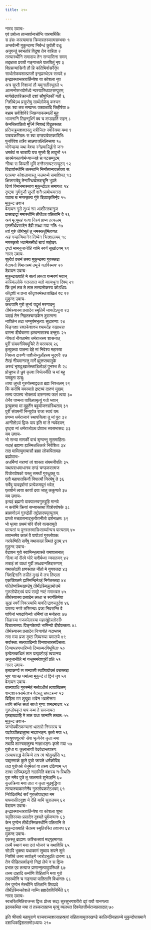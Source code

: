 ```yaml
---
title: २१०

---
```

नारद उवाच-  
एवं प्रबोध्य तान्सर्वान्वचोभिः पारमार्थिकैः  
स हंसः कारयामास क्रियास्तस्यात्मसम्भवाः १  
अन्तर्वत्नी मुकुन्दस्य निर्बन्धं कुर्वती वधूः  
अनुगन्तुं स्वभर्तारं विदुषा तेन वारिता २  
तस्यास्थीनि समादाय तेन सन्यासिना समम्  
तद्भ्राता प्रययौ गङ्गाजले पातयितुं नृप ३  
विप्रसन्यासिनौ तौ हि कतिभिर्वासरैर्नृप  
सार्थलोकवशात्प्राप्तौ इन्द्रप्रस्थेऽत्र सत्पदे ४  
इन्द्रप्रस्थान्तरावर्तिन्येषा या कोशला नृप  
अत्र सुप्तौ निशायां तौ यमुनातीरभूतले ५  
आत्मनोरुभयोर्मध्ये न्यस्यास्थिपटसम्पुटम्  
मार्गखेदपरिक्रान्तौ दशां सौषुप्तिकीं गतौ ६  
निशीथेऽथ प्रसुप्तेषु सार्थलोकेषु कश्चन  
एकः श्वा तत्र सम्प्राप्तः पक्वान्नादि जिहीर्षया ७  
बभ्राम सर्वशिविरे जिघ्रन्पाकस्थलीं मुहुः  
भाजनानि लिहन्मूर्ध्नि क्व च दण्डाहतिं सहन् ८  
केनचित्ताडितो मूर्ध्नि निशब्दं विद्रुतस्ततः  
प्रतिचक्रुमशक्तस्तु स्त्रीजितः स्वस्त्रिया यथा ९  
यत्रावकण्डितः स श्वा दण्डग्रावेष्टकादिभिः  
पुनर्विवेश तत्रैव सान्नपात्रलिलिप्सया १०  
भोगेच्छया यथा वेश्या स्नेहवान्निर्द्धनो जनः  
भ्रमन्नेवं स चात्रापि यत्र सुप्तौ हि तावुभौ ११  
सारमेयस्तयोर्मध्याज्जह्रे स पटसम्पुटम्  
नीत्वा स कियतीं भूमिं दन्तैस्तत्पटसम्पुटम् १२  
विदार्यास्थीनि तत्स्थानि निर्मांसान्यवलोक्य सः  
एतस्याः कोशलायास्तु जलमध्ये समाक्षिपत् १३  
क्षिप्तमात्रेषु तेनास्थिष्वेतदम्बुनि भूपते  
दिव्यं विमानमास्थाय मुकुन्दोऽत्र समागतः १४  
दृष्ट्वा गुर्वनुजौ सुप्तौ शनैः प्राबोधयत्तदा  
उवाच च नमस्कृत्य गुंरुं दिव्याकृतिर्नृप १५  
मुकुन्द उवाच  
वेदायन गुरो तुभ्यं नम आशीस्तवानुज  
प्रासादाद्वां ममास्थीनि तीर्थेऽत्र पतितानि वै १६  
अयं मृत्युमहं गत्वा निरयं प्राप्य तत्फलम्  
एतत्तीर्थप्रसादेन दैवी लब्धा मया गतिः १७  
त्वां गुरुं तीर्थभूतं तु नमस्कर्तुमिहागतः  
अहं गच्छन्विमानेन दिव्येन त्रिदशालयम् १८  
नमस्कृतो भवानेतत्तीर्थ चायं सहोदरः  
दृष्टो मामनुजानीहि यामि स्वर्गं सुखोदयम् १९  
नारद उवाच-  
श्रुत्वैवं वचनं तस्य मुकुन्दस्य गुरुस्तदा  
वेदायनो विमानस्थं तमूचे गतविस्मयः २०  
देवायन उवाच-  
मुकुन्दाख्याहि मे सत्यं लब्ध्वा यन्मरणं भवान्  
कस्मिंल्लोके गतस्तात यतो यात्यधुना दिवम् २१  
किं वृत्तं तत्र ते तात तस्यलोकस्य कोऽधिपः  
कीदृशी च प्रजा कीदृक्धर्मस्तत्राखिलं वद २२  
मुकुन्द उवाच-  
कथयामि गुरो तुभ्यं यद्वृत्तं मरणादनु  
तीर्थस्यास्य प्रसादेन स्मृतिर्मे जायतेऽधुना २३  
यदाहं तेन निहतश्चण्डकेन दुरात्मना  
नापितेन तदा जग्मुर्यमभृत्याः सुदारुणाः २४  
पिङ्गाक्षा रक्तकेशाश्च श्यामदेह नखाधराः  
वामना दीर्घचरणा ह्रस्वनासाश्च दन्तुराः २५  
नीयतां नीयतामेष धर्मराजस्य शासनात्  
पुरीं संयमनीमेवमूचिरे ते परस्परम् २६  
इत्युक्त्वा यातना देहे मां निवेश्य महारुषा  
निबध्य दारुणैः पाशैर्जघ्नुर्लोहस्य मुद्गरैः २७  
तैरहं नीयमानस्तु मार्गे ह्युत्तप्तवालुके  
अरुदं भृशदुःखार्तस्ताडितोऽहं पुनश्च तैः २८  
प्रोचुश्च ते ध्रुवं कृत्वा निर्भर्त्स्येति च मां बहु  
यमदूता ऊचुः  
त्वया लुप्तो गुरुर्यस्माद्वदता ब्रह्म निश्चलम् २९  
किं करोषि यमस्याग्रे द्रष्टव्यं दारुणं मुखम्  
तस्य पापस्य भोक्तव्यं दारुणस्य फलं त्वया ३०  
तेनैव पाप्मना पापिन्नपमृत्युं गतो भवान्  
इत्युक्त्वा मां मुहूर्तेन बहुयोजनसंस्थिताम् ३१  
पुरीं संयमनीं निन्युर्यत्र राजा स्वयं यमः  
प्रणम्य धर्मराजानं स्थापयित्वा तु मां पुरः ३२  
आनीतोऽयं द्विजः पाप इति मां ते न्यवेदयन्  
दृष्ट्वा मां धर्मराजोऽथ प्रोवाच स्वसभासदः ३३  
यम उवाच-  
भो सभ्या मामकीं वाचं शृण्वन्तु सुसमाहिताः  
यदाहं ब्रह्मणा ह्यस्मिन्नधिकारे निवेशितः ३४  
तदा मामित्युवाचासौ ब्रह्मा लोकपितामहः  
ब्रह्मोवाच-  
अधर्मिणां नराणां त्वं शास्ता संयमनीपतिः ३५  
यथापराधमाधत्स्व दण्डं चण्डकरात्मज  
पित्रोरपोषको यस्तु समर्थो गुरुध्रुक्तु यः  
एतौ महापातकिनौ निपात्यौ निरयेषु ते ३६  
सर्वेषु यावद्वर्षाणां प्रत्येकमयुतं भवेत्  
एतयोर्न त्वया कार्या दया जातु ककुप्पते ३७  
यम उवाच-  
इत्यहं ब्रह्मणो वाक्यात्स्वगुरुद्रुहि मानवे  
न करोमि क्रियां सभ्यास्तथा पित्रोरपोषके ३८  
ब्राह्मणोऽयं गुरुद्रोही तद्द्रोहादपमृत्युताम्  
प्राप्तो मच्छासनाद्भृत्यैरानीतो दर्शनाक्षमः ३९  
भो भृत्याः प्रथमं घोरे रौरवे वत्सरायुते  
पात्यतां च पुनस्तस्मान्निःसार्य्यान्यत्र पात्यताम् ४०  
तावन्तमेव कालं वै पापोऽयं गुरुलोपकः  
नरकेष्विति सर्वेषु यथाकालं स्थितं द्रुतम् ४१  
मुकुन्द उवाच-  
वेदायन गुरो स्वामिन्भृत्यास्ते यमशासनात्  
नीत्वा मां रौरवे घोरे पाशैर्बध्वा न्यपातयन् ४२  
तत्राहं तां व्यथां गुर्वी लब्धवानतिदारुणाम्  
यथाकोऽपि क्षणस्तात नीतो मे युगवत्तदा ४३  
त्रिंशद्दिनानि तन्नीतं दुःखं मे तत्र तिष्ठता  
एकत्रिंशतमे ह्यस्मिन्दिनेऽहं निर्गतस्तदा ४४  
पतितेष्वस्थिखण्डेषु तीर्थेऽस्मिन्नुतमोत्तमे  
गुरुलोपोद्भवं पापं सद्यो नष्टं ममाभवत ४५  
तीर्थस्यास्य प्रसादेन लब्धा च स्वर्गतिर्मया  
सुखं स्वर्गे निवत्स्यामि यावदिन्द्राश्चतुर्दश ४६  
यमस्य नगरे तस्मिन्याः प्रजा निवसन्ति वै  
पापिनां भयदायिन्यो धर्मिणां ता मनोहराः ४७  
सिंहास्या गजकोलास्या महादंष्ट्रोन्नतोदरीः  
बिडालास्याः पिङ्गकेश्यो भामिन्यो दीर्घपत्कराः ४८  
तीर्थस्यास्य प्रसादेन निःपापोहं यदाभवम्  
तदा मया प्रजा दृष्टा दिव्यरूपा यमालये ४९  
सर्वास्ताः सत्यवादिन्यो विनयाचारसञ्चिताः  
दिव्याभरणधारिण्यो दिव्याम्बरविभूषिताः ५०  
इत्येतत्कथितं तात यत्पृष्टोऽहं त्वयानघ  
अनुजानीहि मां गन्तुममरेशपुरीं प्रति ५१  
नारद उवाच-  
इत्याकर्ण्य स सन्यासी स्वशिष्योक्तं वचस्तदा  
भूयः पप्रच्छ धर्मात्मा मुकुन्दं तं द्विजं नृप ५२  
वेदायन उवाच-  
बाल्यावधि गुरुस्नेहं मत्तोऽधीतं त्वयाखिलम्  
शब्दशास्त्रसमेतश्च वेदस्तु सपदक्रमः ५३  
विहिता मम शुश्रूषा भावेन भवतोत्तमा  
त्वयि सन्ति सतां साधो गुणाः शमदमादयः ५४  
गुरुलोपकृतं पापं कथं ते समजायत  
एतदाख्याहि मे तात यथा जानामि तत्वतः ५५  
मुकुन्द उवाच-  
जन्मोपवीतकन्यानां धातारो निगमस्य च  
यज्ञोपवीतदातुश्च नाज्ञाभङ्गः कृतो मया ५६  
श्वश्रुश्वशुरयोः सेवा भृत्येनेव कृता मया  
तवापि शास्त्रदातुश्च नाज्ञाभङ्गः कृतो मया ५७  
पुरोधा यः कुलाचार्यो वेदवेदान्तपारगः  
तस्यापराद्धं केचिन्मे तत्र त्वं श्रोतुमर्हसि ५८  
यद्यस्माकं कुले पुत्रो जायते धर्मकोविद  
तदा पुरोधसे धेनुमेकां वा तस्य दक्षिणाम् ५९  
दत्त्वा सञ्च्छिद्यते नालमिति वंशस्य नः स्थितिः  
पुरा ममैव पुत्रे तु जातमात्रे शुभेऽहनि ६०  
कुलक्रिया मया तात न कृता मूढबुद्धिना  
तस्याश्चाकरणेनैव गुरुलोपकरोऽभवम् ६१  
निवेदितमिदं सर्वं गुरुलोपाद्यथा मम  
पापमासीदनुज्ञा मे देहि यामि सुरालयम् ६२  
वेदायन उवाच-  
इन्द्रप्रस्थान्तरावर्तिन्येषा या कोशला शुभा  
स्मृतिरस्याः प्रसादेन दृश्यते पूर्वजन्मनः ६३  
केन पुण्येन तीर्थेऽस्मिन्नस्थीनि पतितानि ते  
मुकुन्दाख्याहि चैतस्य स्मृतिरस्ति तवानघ ६४  
मुकन्द उवाच-  
एकस्तु ब्राह्मणः कश्चित्सायं मद्गृहमागतः  
तस्मै स्थानं मया दत्तं भोजनं च यथाविधि ६५  
सोऽपि भुक्त्वा यथाकामं सुष्वाप शयने शुभे  
निशीथे तस्य सर्वाङ्गे ज्वरोऽभूदति दारुणः ६६  
तेन पीडितसर्वाङ्गो निद्रां लेभे न स द्विजः  
प्रभात एव तत्याज प्राणान्मृत्यावुपस्थिते ६७  
तस्य दाहादि कर्माणि विहितानि मया गुरो  
तदस्थीनि च गङ्गायां पातितानि विधानतः ६८  
तेन पुण्येन मेस्थीनि पतितानि शिवप्रदे  
तीर्थेऽस्मिन्कोशले नाम्नि ब्रह्मदेवविनिर्मिते ६९  
नारद उवाच-  
स्वचरितमितिराजन्स द्विजः प्रोच्य सद्यः सुरसुभगशरीरो द्यां ययौ यानगत्या  
इदमकथित मया तं तस्करात्प्राप्य मृत्युं व्यलभत दिवमेतत्तीर्थराजप्रसादात् ७०  
  
इति श्रीपाद्मे महापुराणे पञ्चपञ्चाशत्साहस्र्यां संहितायामुत्तरखण्डे कालिन्दीमाहात्म्ये मुकुन्दोपाख्याने दशाधिकद्विशततमोऽध्यायः २१०